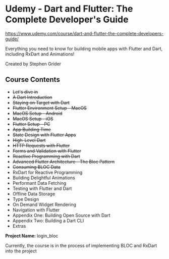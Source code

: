 # Udemy - Dart and Flutter: The Complete Developer's Guide

https://www.udemy.com/course/dart-and-flutter-the-complete-developers-guide/

Everything you need to know for building mobile apps with Flutter and Dart, including RxDart and Animations!

Created by Stephen Grider

## Course Contents

* ~~Let's dive in~~
* ~~A Dart Introduction~~
* ~~Staying on Target with Dart~~
* ~~Flutter Environment Setup - MacOS~~
* ~~MacOS Setup - Android~~
* ~~MacOS Setup - iOS~~
* ~~Flutter Setup - PC~~
* ~~App Building Time~~
* ~~State Design with Flutter Apps~~
* ~~High-Level Dart~~
* ~~HTTP Requests with Flutter~~
* ~~Forms and Validation with Flutter~~
* ~~Reactive Programming with Dart~~
* ~~Advanced Flutter Architecture - The Bloc Pattern~~
* ~~Consuming BLOC Data~~
* RxDart for Reactive Programming
* Building Delightful Animations
* Performant Data Fetching
* Testing with Flutter and Dart
* Offline Data Storage
* Type Design
* On Demand Widget Rendering
* Navigation with Flutter
* Appendix One: Building Open Source with Dart
* Appendix Two: Building a Dart CLI
* Extras

**Project Name:** login_bloc

Currently, the course is in the process of implementing BLOC and RxDart into the project
